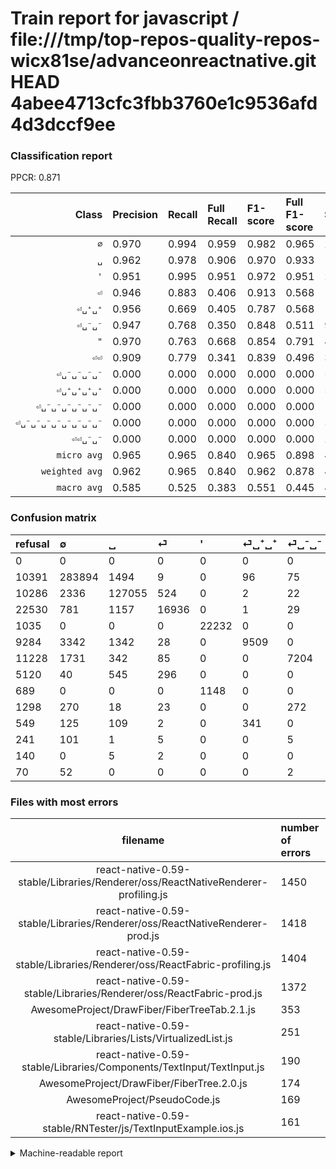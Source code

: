 # Train report for javascript / file:///tmp/top-repos-quality-repos-wicx81se/advanceonreactnative.git HEAD 4abee4713cfc3fbb3760e1c9536afd4d3dccf9ee

### Classification report

PPCR: 0.871

| Class | Precision | Recall | Full Recall | F1-score | Full F1-score | Support | Full Support | PPCR |
|------:|:----------|:-------|:------------|:---------|:---------|:--------|:-------------|:-----|
| `∅` | 0.970| 0.994| 0.959| 0.982| 0.965| 285571| 295962| 0.965 |
| `␣` | 0.962| 0.978| 0.906| 0.970| 0.933| 129943| 140229| 0.927 |
| `'` | 0.951| 0.995| 0.951| 0.972| 0.951| 22348| 23383| 0.956 |
| `⏎` | 0.946| 0.883| 0.406| 0.913| 0.568| 19173| 41703| 0.460 |
| `⏎␣⁺␣⁺` | 0.956| 0.669| 0.405| 0.787| 0.568| 14221| 23505| 0.605 |
| `⏎␣⁻␣⁻` | 0.947| 0.768| 0.350| 0.848| 0.511| 9384| 20612| 0.455 |
| `"` | 0.970| 0.763| 0.668| 0.854| 0.791| 4843| 5532| 0.875 |
| `⏎⏎` | 0.909| 0.779| 0.341| 0.839| 0.496| 3983| 9103| 0.438 |
| `⏎␣⁻␣⁻␣⁻␣⁻` | 0.000| 0.000| 0.000| 0.000| 0.000| 583| 1881| 0.310 |
| `⏎␣⁺␣⁺␣⁺␣⁺` | 0.000| 0.000| 0.000| 0.000| 0.000| 577| 1126| 0.512 |
| `⏎␣⁻␣⁻␣⁻␣⁻␣⁻␣⁻` | 0.000| 0.000| 0.000| 0.000| 0.000| 112| 353| 0.317 |
| `⏎␣⁻␣⁻␣⁻␣⁻␣⁻␣⁻␣⁻␣⁻` | 0.000| 0.000| 0.000| 0.000| 0.000| 54| 124| 0.435 |
| `⏎⏎␣⁻␣⁻` | 0.000| 0.000| 0.000| 0.000| 0.000| 20| 160| 0.125 |
| `micro avg` | 0.965| 0.965| 0.840| 0.965| 0.898| 490812| 563673| 0.871 |
| `weighted avg` | 0.962| 0.965| 0.840| 0.962| 0.878| 490812| 563673| 0.871 |
| `macro avg` | 0.585| 0.525| 0.383| 0.551| 0.445| 490812| 563673| 0.871 |

### Confusion matrix

|refusal|  ∅| ␣| ⏎| '| ⏎␣⁺␣⁺| ⏎␣⁻␣⁻| ⏎⏎| "| ⏎␣⁻␣⁻␣⁻␣⁻| ⏎␣⁺␣⁺␣⁺␣⁺| ⏎␣⁻␣⁻␣⁻␣⁻␣⁻␣⁻| ⏎⏎␣⁻␣⁻| ⏎␣⁻␣⁻␣⁻␣⁻␣⁻␣⁻␣⁻␣⁻| 
|:---|:---|:---|:---|:---|:---|:---|:---|:---|:---|:---|:---|:---|:---|
|0 |0 |0 |0 |0 |0 |0 |0 |0 |0 |0 |0 |0 |0 |
|10391 |283894 |1494 |9 |0 |96 |75 |3 |0 |0 |0 |0 |0 |0 |
|10286 |2336 |127055 |524 |0 |2 |22 |4 |0 |0 |0 |0 |0 |0 |
|22530 |781 |1157 |16936 |0 |1 |29 |269 |0 |0 |0 |0 |0 |0 |
|1035 |0 |0 |0 |22232 |0 |0 |0 |116 |0 |0 |0 |0 |0 |
|9284 |3342 |1342 |28 |0 |9509 |0 |0 |0 |0 |0 |0 |0 |0 |
|11228 |1731 |342 |85 |0 |0 |7204 |22 |0 |0 |0 |0 |0 |0 |
|5120 |40 |545 |296 |0 |0 |0 |3102 |0 |0 |0 |0 |0 |0 |
|689 |0 |0 |0 |1148 |0 |0 |0 |3695 |0 |0 |0 |0 |0 |
|1298 |270 |18 |23 |0 |0 |272 |0 |0 |0 |0 |0 |0 |0 |
|549 |125 |109 |2 |0 |341 |0 |0 |0 |0 |0 |0 |0 |0 |
|241 |101 |1 |5 |0 |0 |5 |0 |0 |0 |0 |0 |0 |0 |
|140 |0 |5 |2 |0 |0 |0 |13 |0 |0 |0 |0 |0 |0 |
|70 |52 |0 |0 |0 |0 |2 |0 |0 |0 |0 |0 |0 |0 |

### Files with most errors

| filename | number of errors|
|:----:|:-----|
| react-native-0.59-stable/Libraries/Renderer/oss/ReactNativeRenderer-profiling.js | 1450 |
| react-native-0.59-stable/Libraries/Renderer/oss/ReactNativeRenderer-prod.js | 1418 |
| react-native-0.59-stable/Libraries/Renderer/oss/ReactFabric-profiling.js | 1404 |
| react-native-0.59-stable/Libraries/Renderer/oss/ReactFabric-prod.js | 1372 |
| AwesomeProject/DrawFiber/FiberTreeTab.2.1.js | 353 |
| react-native-0.59-stable/Libraries/Lists/VirtualizedList.js | 251 |
| react-native-0.59-stable/Libraries/Components/TextInput/TextInput.js | 190 |
| AwesomeProject/DrawFiber/FiberTree.2.0.js | 174 |
| AwesomeProject/PseudoCode.js | 169 |
| react-native-0.59-stable/RNTester/js/TextInputExample.ios.js | 161 |

<details>
    <summary>Machine-readable report</summary>
```json
{
  "cl_report": {"\"": {"f1-score": 0.853940374393344, "precision": 0.9695617948045132, "recall": 0.762956844930828, "support": 4843}, "\u0027": {"f1-score": 0.9723582925122463, "precision": 0.9508982035928144, "recall": 0.9948093789153392, "support": 22348}, "macro avg": {"f1-score": 0.5511559077964617, "precision": 0.5853501893155205, "recall": 0.5252425239519789, "support": 490812}, "micro avg": {"f1-score": 0.9649865936448172, "precision": 0.9649865936448172, "recall": 0.9649865936448172, "support": 490812}, "weighted avg": {"f1-score": 0.9622792568260204, "precision": 0.9620585166628658, "recall": 0.9649865936448172, "support": 490812}, "\u2205": {"f1-score": 0.9819193660796586, "precision": 0.9700073802755302, "recall": 0.9941275549688169, "support": 285571}, "\u23ce": {"f1-score": 0.913410457622091, "precision": 0.9456169737576773, "recall": 0.8833255098315339, "support": 19173}, "\u23ce\u23ce": {"f1-score": 0.8388318009734993, "precision": 0.9088778200996191, "recall": 0.778809942254582, "support": 3983}, "\u23ce\u23ce\u2423\u207b\u2423\u207b": {"f1-score": 0.0, "precision": 0.0, "recall": 0.0, "support": 20}, "\u23ce\u2423\u207a\u2423\u207a": {"f1-score": 0.786843194042201, "precision": 0.9557744496934365, "recall": 0.668659025384994, "support": 14221}, "\u23ce\u2423\u207a\u2423\u207a\u2423\u207a\u2423\u207a": {"f1-score": 0.0, "precision": 0.0, "recall": 0.0, "support": 577}, "\u23ce\u2423\u207b\u2423\u207b": {"f1-score": 0.8478785382216207, "precision": 0.9467735576291234, "recall": 0.76768968456948, "support": 9384}, "\u23ce\u2423\u207b\u2423\u207b\u2423\u207b\u2423\u207b": {"f1-score": 0.0, "precision": 0.0, "recall": 0.0, "support": 583}, "\u23ce\u2423\u207b\u2423\u207b\u2423\u207b\u2423\u207b\u2423\u207b\u2423\u207b": {"f1-score": 0.0, "precision": 0.0, "recall": 0.0, "support": 112}, "\u23ce\u2423\u207b\u2423\u207b\u2423\u207b\u2423\u207b\u2423\u207b\u2423\u207b\u2423\u207b\u2423\u207b": {"f1-score": 0.0, "precision": 0.0, "recall": 0.0, "support": 54}, "\u2423": {"f1-score": 0.9698447775093412, "precision": 0.9620422812490536, "recall": 0.9777748705201511, "support": 129943}},
  "cl_report_full": {"\"": {"f1-score": 0.790966498983196, "precision": 0.9695617948045132, "recall": 0.6679320318148951, "support": 5532}, "\u0027": {"f1-score": 0.9508372003507046, "precision": 0.9508982035928144, "recall": 0.9507762049352093, "support": 23383}, "macro avg": {"f1-score": 0.44480816051349564, "precision": 0.5853501893155205, "recall": 0.3834554168524778, "support": 563673}, "micro avg": {"f1-score": 0.8983096013693889, "precision": 0.9649865936448172, "recall": 0.8402513514040942, "support": 563673}, "weighted avg": {"f1-score": 0.8782503511642256, "precision": 0.9567230900623735, "recall": 0.8402513514040942, "support": 563673}, "\u2205": {"f1-score": 0.9645858037422236, "precision": 0.9700073802755302, "recall": 0.959224495036525, "support": 295962}, "\u23ce": {"f1-score": 0.5681982117994397, "precision": 0.9456169737576773, "recall": 0.40610987219144906, "support": 41703}, "\u23ce\u23ce": {"f1-score": 0.4956855225311601, "precision": 0.9088778200996191, "recall": 0.34076678018235745, "support": 9103}, "\u23ce\u23ce\u2423\u207b\u2423\u207b": {"f1-score": 0.0, "precision": 0.0, "recall": 0.0, "support": 160}, "\u23ce\u2423\u207a\u2423\u207a": {"f1-score": 0.5684820948167634, "precision": 0.9557744496934365, "recall": 0.4045522229312912, "support": 23505}, "\u23ce\u2423\u207a\u2423\u207a\u2423\u207a\u2423\u207a": {"f1-score": 0.0, "precision": 0.0, "recall": 0.0, "support": 1126}, "\u23ce\u2423\u207b\u2423\u207b": {"f1-score": 0.5105417951171113, "precision": 0.9467735576291234, "recall": 0.34950514263535803, "support": 20612}, "\u23ce\u2423\u207b\u2423\u207b\u2423\u207b\u2423\u207b": {"f1-score": 0.0, "precision": 0.0, "recall": 0.0, "support": 1881}, "\u23ce\u2423\u207b\u2423\u207b\u2423\u207b\u2423\u207b\u2423\u207b\u2423\u207b": {"f1-score": 0.0, "precision": 0.0, "recall": 0.0, "support": 353}, "\u23ce\u2423\u207b\u2423\u207b\u2423\u207b\u2423\u207b\u2423\u207b\u2423\u207b\u2423\u207b\u2423\u207b": {"f1-score": 0.0, "precision": 0.0, "recall": 0.0, "support": 124}, "\u2423": {"f1-score": 0.9332089593348439, "precision": 0.9620422812490536, "recall": 0.9060536693551262, "support": 140229}},
  "ppcr": 0.8707388858433879
}
```
</details>
